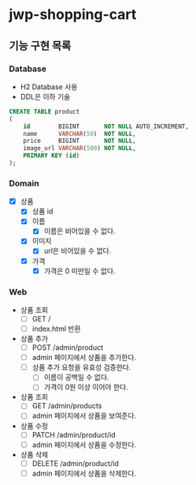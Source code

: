 # jwp-shopping-cart

## 기능 구현 목록

### Database

- H2 Database 사용
- DDL은 이하 기술

```sql
CREATE TABLE product
(
    id        BIGINT       NOT NULL AUTO_INCREMENT,
    name      VARCHAR(50)  NOT NULL,
    price     BIGINT       NOT NULL,
    image_url VARCHAR(500) NOT NULL,
    PRIMARY KEY (id)
);

```

### Domain

- [x] 상품
    - [x] 상품 id
    - [x] 이름
        - [x] 이름은 비어있을 수 없다.
    - [x] 이미지
        - [x] url은 비어있을 수 없다.
    - [x] 가격
        - [x] 가격은 0 미만일 수 없다.

### Web

- 상품 조회
    - [ ] GET /
    - [ ] index.html 반환

- 상품 추가
    - [ ] POST /admin/product
    - [ ] admin 페이지에서 상품을 추가한다.
    - [ ] 상품 추가 요청을 유효성 검증한다.
        - [ ] 이름이 공백일 수 없다.
        - [ ] 가격이 0원 이상 이어야 한다.

- 상품 조회
    - [ ] GET /admin/products
    - [ ] admin 페이지에서 상품을 보여준다.

- 상품 수정
    - [ ] PATCH /admin/product/id
    - [ ] admin 페이지에서 상품을 수정한다.

- 상품 삭제
    - [ ] DELETE /admin/product/id
    - [ ] admin 페이지에서 상품을 삭제한다.
